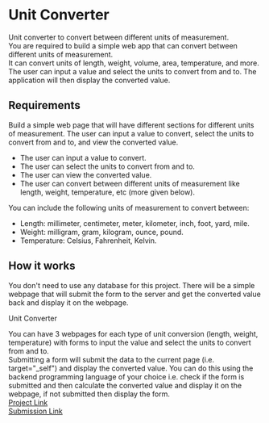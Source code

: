 # Unit Converter

Unit converter to convert between different units of measurement.</br>
You are required to build a simple web app that can convert between different units of measurement.</br>
It can convert units of length, weight, volume, area, temperature, and more. The user can input a value and select the units to convert from and to. The application will then display the converted value.

## Requirements

Build a simple web page that will have different sections for different units of measurement. The user can input a value to convert, select the units to convert from and to, and view the converted value.

- The user can input a value to convert.
- The user can select the units to convert from and to.
- The user can view the converted value.
- The user can convert between different units of measurement like length, weight, temperature, etc (more given below).

You can include the following units of measurement to convert between:

- Length: millimeter, centimeter, meter, kilometer, inch, foot, yard, mile.
- Weight: milligram, gram, kilogram, ounce, pound.
- Temperature: Celsius, Fahrenheit, Kelvin.

## How it works

You don't need to use any database for this project. There will be a simple webpage that will submit the form to the server and get the converted value back and display it on the webpage.

Unit Converter

You can have 3 webpages for each type of unit conversion (length, weight, temperature) with forms to input the value and select the units to convert from and to.</br>
Submitting a form will submit the data to the current page (i.e. target="_self") and display the converted value. You can do this using the backend programming language of your choice i.e. check if the form is submitted and then calculate the converted value and display it on the webpage, if not submitted then display the form.
</br>
[Project Link](https://roadmap.sh/projects/unit-converter)</br>
[Submission Link](https://roadmap.sh/projects/unit-converter/solutions?u=6724c2b131d65c235d088343)
